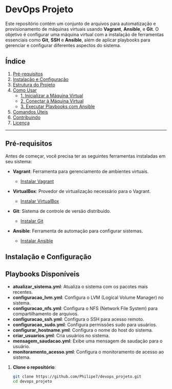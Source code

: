 # DevOps Projeto

Este repositório contém um conjunto de arquivos para automatização e provisionamento de máquinas virtuais usando **Vagrant**, **Ansible**, e **Git**. O objetivo é configurar uma máquina virtual com a instalação de ferramentas essenciais como **Git**, **SSH** e **Ansible**, além de aplicar playbooks para gerenciar e configurar diferentes aspectos do sistema.

## Índice

1. [Pré-requisitos](#pré-requisitos)
2. [Instalação e Configuração](#instalação-e-configuração)
3. [Estrutura do Projeto](#estrutura-do-projeto)
4. [Como Usar](#como-usar)
   - [1. Inicializar a Máquina Virtual](#1-inicializar-a-máquina-virtual)
   - [2. Conectar à Máquina Virtual](#2-conectar-à-máquina-virtual)
   - [3. Executar Playbooks com Ansible](#3-executar-playbooks-com-ansible)
5. [Comandos Úteis](#comandos-úteis)
6. [Contribuindo](#contribuindo)
7. [Licença](#licença)

---

## Pré-requisitos

Antes de começar, você precisa ter as seguintes ferramentas instaladas em seu sistema:

- **Vagrant**: Ferramenta para gerenciamento de ambientes virtuais.
  - [Instalar Vagrant](https://www.vagrantup.com/docs/installation)
  
- **VirtualBox**: Provedor de virtualização necessário para o Vagrant.
  - [Instalar VirtualBox](https://www.virtualbox.org/wiki/Downloads)

- **Git**: Sistema de controle de versão distribuído.
  - [Instalar Git](https://git-scm.com/book/en/v2/Getting-Started-Installing-Git)

- **Ansible**: Ferramenta de automação para configurar sistemas.
  - [Instalar Ansible](https://docs.ansible.com/ansible/latest/installation_guide/index.html)

## Instalação e Configuração

## Playbooks Disponíveis

- **atualizar_sistema.yml**: Atualiza o sistema com os pacotes mais recentes.
- **configuracao_lvm.yml**: Configura o LVM (Logical Volume Manager) no sistema.
- **configuracao_nfs.yml**: Configura o NFS (Network File System) para compartilhamento de arquivos.
- **configuracao_ssh.yml**: Configura o SSH para acesso remoto.
- **configuracao_sudo.yml**: Configura permissões sudo para usuários.
- **configurar_hostname.yml**: Configura o nome do host do sistema.
- **criar_usuarios.yml**: Cria usuários no sistema.
- **mensagem_saudacao.yml**: Exibe uma mensagem de saudação para o usuário.
- **monitoramento_acesso.yml**: Configura o monitoramento de acesso ao sistema.


1. **Clone o repositório**:
   ```bash
   git clone https://github.com/Philipe7/devops_projeto.git
   cd devops_projeto

